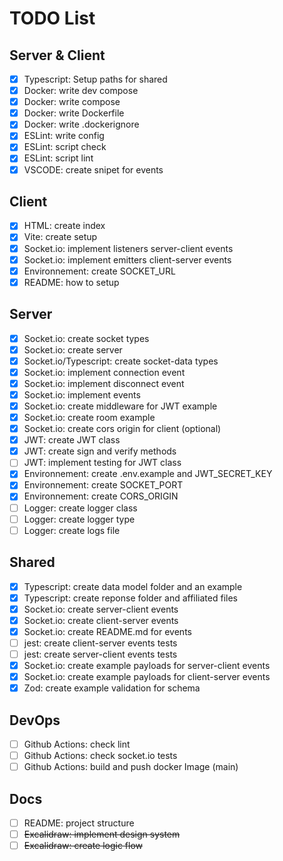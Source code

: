 # TODO List

## Server & Client

- [x] Typescript: Setup paths for shared
- [x] Docker: write dev compose
- [x] Docker: write compose
- [x] Docker: write Dockerfile
- [x] Docker: write .dockerignore
- [x] ESLint: write config
- [x] ESLint: script check
- [x] ESLint: script lint
- [x] VSCODE: create snipet for events

## Client

- [x] HTML: create index
- [x] Vite: create setup
- [x] Socket.io: implement listeners server-client events
- [x] Socket.io: implement emitters client-server events
- [x] Environnement: create SOCKET_URL
- [x] README: how to setup

## Server

- [x] Socket.io: create socket types
- [x] Socket.io: create server
- [x] Socket.io/Typescript: create socket-data types
- [x] Socket.io: implement connection event
- [x] Socket.io: implement disconnect event
- [x] Socket.io: implement events
- [x] Socket.io: create middleware for JWT example
- [x] Socket.io: create room example
- [x] Socket.io: create cors origin for client (optional)
- [x] JWT: create JWT class
- [x] JWT: create sign and verify methods
- [ ] JWT: implement testing for JWT class
- [x] Environnement: create .env.example and JWT_SECRET_KEY
- [x] Environnement: create SOCKET_PORT
- [x] Environnement: create CORS_ORIGIN
- [ ] Logger: create logger class
- [ ] Logger: create logger type
- [ ] Logger: create logs file

## Shared

- [x] Typescript: create data model folder and an example
- [x] Typescript: create reponse folder and affiliated files
- [x] Socket.io: create server-client events
- [x] Socket.io: create client-server events
- [x] Socket.io: create README.md for events
- [ ] jest: create client-server events tests
- [ ] jest: create server-client events tests
- [x] Socket.io: create example payloads for server-client events
- [x] Socket.io: create example payloads for client-server events
- [x] Zod: create example validation for schema

## DevOps

- [ ] Github Actions: check lint
- [ ] Github Actions: check socket.io tests
- [ ] Github Actions: build and push docker Image (main)

## Docs

- [ ] README: project structure
- [ ] ~~Excalidraw: implement design system~~
- [ ] ~~Excalidraw: create logic flow~~
